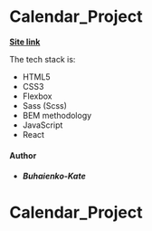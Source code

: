# Calendar_Project

**[Site link](https://angry-hamilton-9b5f4c.netlify.app)**

The tech stack is:

- HTML5
- CSS3
- Flexbox
- Sass (Scss)
- BEM methodology
- JavaScript
- React

#### Author

- ##### Buhaienko-Kate

# Calendar_Project
